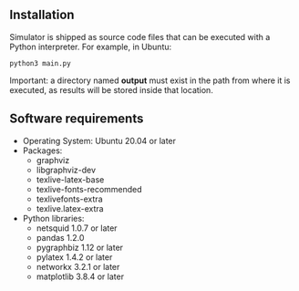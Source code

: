 Installation
------------
Simulator is shipped as source code files that can be executed with a Python interpreter.
For example, in Ubuntu:
```shell
python3 main.py
```

Important: a directory named **output** must exist in the path from where it is executed, as results will be stored inside that location.

Software requirements
---------------------
- Operating System: Ubuntu 20.04 or later
- Packages:  
    - graphviz
    - libgraphviz-dev
    - texlive-latex-base
    - texlive-fonts-recommended
    - texlivefonts-extra
    - texlive.latex-extra
- Python libraries: 
    - netsquid 1.0.7 or later
    - pandas 1.2.0
    - pygraphbiz 1.12 or later
    - pylatex 1.4.2 or later
    - networkx 3.2.1 or later
    - matplotlib 3.8.4 or later
